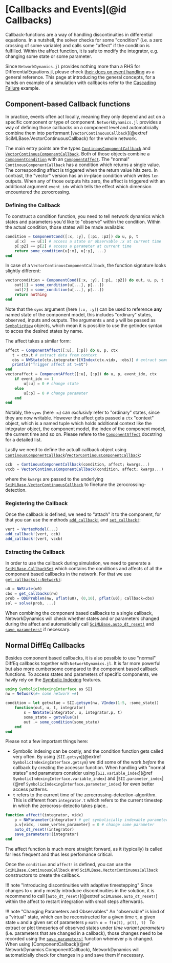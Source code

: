 # [Callbacks and Events](@id Callbacks)

Callback-functions are a way of handling discontinuities in differential equations.
In a nutshell, the solver checks for some "condition" (i.e. a zero crossing of some variable)
and calls some "affect" if the condition is fulfilled.
Within the affect function, it is safe to modify the integrator, e.g. changing some state or some parameter.

Since `NetworkDynamics.jl` provides nothing more than a RHS for DifferentialEquations.jl, please check
[their docs on event handling](https://docs.sciml.ai/DiffEqDocs/stable/features/callback_functions/)
as a general reference.
This page at introducing the general concepts, for a hands on example of a simulation with callbacks
refer to the [Cascading Failure](@ref) example.


## Component-based Callback functions
In practice, events often act locally, meaning they only depend and act on a
specific component or type of component. `NetworkDynamics.jl` provides a way of
defining those callbacks on a component level and automaticially combine them into performant
[`VectorContinuousCallback`](@extref SciMLBase.VectorContinuousCallback) for the whole network.

The main entry points are the types [`ContinousComponentCallback`](@ref) and
[`VectorContinousComponentCallback`](@ref). Both of those objects combine a [`ComponentCondition`](@ref)
with an [`ComponentAffect`](@ref).
The "normal" `ContinousComponentCallback` has a condition which returns a single value. The corresponding affect is triggered when the return value hits zero.
In contrast, the "vector" version has an in-place condition which writes `len` outputs. When any of those outputs hits zero, the affect is triggered with an additional argument `event_idx` which tells the effect which dimension encountered the zerocrossing.

### Defining the Callback
To construct a condition function, you need to tell network dynamics which states and parameters you'd like to "observe" within the condition. Within the actual condition, those states will be made available:
```julia
condition = ComponentCond([:x, :y], [:p1, :p2]) do u, p, t
    u[:x]  == u[1] # access a state or observable :x at current time
    p[:p2] == p[2] # access a parameter at current time
    return some_condition(u[:x], u[:y], ...)
end
```
In case of a `VectorContinousComponentCallback`, the function signature looks slightly different:
```julia
vectorcondition = ComponentCond([:x, :y], [:p1, :p2]) do out, u, p, t
    out[1] = some_condition(u[...], p[...])
    out[2] = some_condition(u[...], p[...])
    return nothing
end
```
Note that the `syms` argument (here `[:x, :y]`) can be used to reference **any**
named state of the component model, this includes "ordinary" states, observed,
inputs and outputs.
The arguments `u` and `p` will be passed as [`SymbolicView`](@ref) objects, which mean
it is possible to use the getindex syntax to acces the desired states by name.

The affect takes a similar form:
```julia
affect = ComponentAffect([:u], [:p]) do u, p, ctx
   t = ctx.t # extract data from context
   obs = NWState(ctx.integrator)[VIndex(ctx.vidx, :obs)] # extract some observed state from context
   println("Trigger affect at t=$t")
end
vectoraffect = ComponentAffect([:u], [:p]) do u, p, event_idx, ctx
    if event_idx == 1
        u[:u] = 0 # change state
    else
        u[:p] = 0 # change parameter
    end
end
```
Notably, the `syms` (here `:u`) can *exclusivly* refer to "ordinary" states, since they are now writable.
However the affect gets passed a `ctx` "context" object, which is a named tuple which holds additional context like the integrator object, the component model, the index of the component model, the current time and so on. Please refere to the [`ComponentAffect`](@ref) docstring for a detailed list.

Lastly we need to define the actuall callback object using [`ContinousComponentCallback`](@ref)/[`VectorContinousComponentCallback`](@ref):
```julia
ccb  = ContinousComponentCallback(condition, affect; kwargs...)
vccb = VectorContinousComponentCallback(condition, affect; kwargs...)
```
where the `kwargs` are passed to the underlying [`SciMLBase.VectorContinuousCallback`](@extref) to finetune the zerocrossing-detection.


### Registering the Callback
Once the callback is defined, we need to "attach" it to the component, for that you can use the methods [`add_callback!`](@ref) and [`set_callback!`](@ref):
```julia
vert = VertexModel(...)
add_callback!(vert, ccb)
add_callback!(vert, vccb)
```


### Extracting the Callback
In order to use the callback during simulation, we need to generate a [`SciMLBase.CallbackSet`](@extref) which contains the conditions and affects of all the component based callbacks in the network. For that we use [`get_callbacks(::Network)`](@ref):
```julia
u0 = NWState(u0)
cbs = get_callbacks(nw)
prob = ODEProblem(nw, uflat(u0), (0,10), pflat(u0); callback=cbs)
sol = solve(prob, ...)
```

When combining the component based callbacks to a single callback, NetworkDynamics will check whether states and or parameters changed during the affect and automaticially call [`SciMLBase.auto_dt_reset!`](@extref) and [`save_parameters!`](@ref) if necessary.


## Normal DiffEq Callbacks
Besides component based callbacks, it is also possible to use "normal" DiffEq
callbacks together with `NetworkDynamics.jl`.
It is far more powerful but also more cumbersome compared to the component based callback functions.
To access states and parameters of specific components, we havily rely on the [Symbolic Indexing](@ref) features.

```julia
using SymbolicIndexingInterface as SII
nw = Network(#= some network =#)

condition = let getvalue = SII.getsym(nw, VIndex(1:5, :some_state))
    function(out, u, t, integrator)
        s = NWState(integrator, u, integrator.p, t)
        some_state = getvalue(s)
        out .= some_condition(some_state)
    end
end
```
Please not a few important things here:
 - Symbolic indexing can be costly, and the condition function gets called very
   often. By using [`SII.getsym`](@extref `SymbolicIndexingInterface.getsym`) we did
   some of the work *before* the callback by creating the accessor function.
   When handling with "normal states" and parameters consider using
   [`SII.variable_index`](@ref `SymbolicIndexingInterface.variable_index`) and
   [`SII.parameter_index`](@ref `SymbolicIndexingInterface.parameter_index`) for
   even better access patterns.
 - `t` refers to the current time of the zerocrossing-detection-algorithm. This is different from `integrator.t` which refers to the current timestep in which the zerocross-detectio takes place..

```julia
function affect!(integrator, vidx)
    p = NWParameter(integrator) # get symbolicially indexable parameter object
    p.v[vidx, :some_vertex_parameter] = 0 # change some parameter
    auto_dt_reset!(integrator)
    save_parameters!(integrator)
end
```
The affect function is much more straight forward, as it (typically) is called far less frequent and thus less perfomance critical.

Once the `condition` and `affect!` is defined, you can use the [`SciMLBase.ContinuousCallback`](@extref) and [`SciMLBase.VectorContinuousCallback`](@extref) constructors to create the callback.

!!! note "Introducing discontinuities with adaptive timestepping"
    Since changes to `u` and `p` mostly introduce discontinuities in the
    solution, it is recommend to call [`auto_dt_reset!`](@extref
    `SciMLBase.auto_dt_reset!`) within the affect to restart integration with
    small steps afterwards.

!!! note "Changing Parameters and Observables"
    An "observable" is kind of a "virtual" state, which can be reconstructed for
    a given time `t`, a given state `u` and a given set of parameters `p`
    ```math
    o = f(u(t), p(t), t)
    ```
    To extract or plot timeseries of observed states under *time variant
    parameters* (i.e. parameters that are changed in a callback), those changes
    need to be recorded using the [`save_parameters!`](@ref) function whenever `p` is changed.
    When using [ComponentCallback](@ref NetworkDynamics.ComponentCallback), NetworkDynamics will automaticially check for changes in `p` and save them if necessary.
